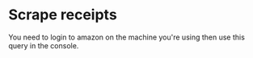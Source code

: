 # Scrape receipts

You need to login to amazon on the machine you're using then use this query in the console.
